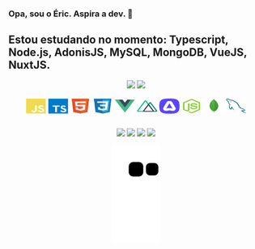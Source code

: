 ### Opa, sou o Éric. Aspira a dev. 👋
## Estou estudando no momento: Typescript, Node.js, AdonisJS, MySQL, MongoDB, VueJS, NuxtJS.

<div align="center">
  <a href="https://github.com/ericalmeidasp">
  <img height="165em" src="https://github-readme-stats.vercel.app/api?username=ericalmeidasp&show_icons=true&theme=radical&include_all_commits=true&count_private=true"/></a>
  <a href="https://github.com/ericalmeidasp">
  <img height="165em" src="https://github-readme-stats.vercel.app/api/top-langs/?username=ericalmeidasp&layout=compact&langs_count=7&theme=radical"/></a>
</div>
<div style="display: inline_block" align="center"><br>
  <a href="https://github.com/ericalmeidasp">
  <img align="center" alt="Eric-Js" height="30" width="40" src="https://raw.githubusercontent.com/devicons/devicon/master/icons/javascript/javascript-plain.svg"></a>
  <a href="https://github.com/ericalmeidasp">
  <img align="center" alt="Eric-Ts" height="30" width="40" src="https://raw.githubusercontent.com/devicons/devicon/master/icons/typescript/typescript-plain.svg"></a>
  <a href="https://github.com/ericalmeidasp">
  <img align="center" alt="Eric-HTML" height="30" width="40" src="https://raw.githubusercontent.com/devicons/devicon/master/icons/html5/html5-original.svg"></a>
  <a href="https://github.com/ericalmeidasp">
  <img align="center" alt="Eric-CSS" height="30" width="40" src="https://raw.githubusercontent.com/devicons/devicon/master/icons/css3/css3-original.svg"></a>
  <a href="https://github.com/ericalmeidasp">
  <img align="center" alt="Eric-Vue" height="30" width="40" src="https://raw.githubusercontent.com/devicons/devicon/master/icons/vuejs/vuejs-original.svg"></a>
  <a href="https://github.com/ericalmeidasp">
  <img align="center" alt="Eric-Nuxt" height="30" width="40" src="https://raw.githubusercontent.com/devicons/devicon/master/icons/nuxtjs/nuxtjs-original.svg"></a>
  <a href="https://github.com/ericalmeidasp">
  <img align="center" alt="Eric-Adonis" height="30" width="40" src="https://raw.githubusercontent.com/devicons/devicon/master/icons/adonisjs/adonisjs-original.svg"></a>
  <a href="https://github.com/ericalmeidasp">
  <img align="center" alt="Eric-Node" height="30" width="40" src="https://raw.githubusercontent.com/devicons/devicon/master/icons/nodejs/nodejs-original.svg"></a>
  <a href="https://github.com/ericalmeidasp">
  <img align="center" alt="Eric-Mongodb" height="30" width="40" src="https://raw.githubusercontent.com/devicons/devicon/master/icons/mongodb/mongodb-original.svg"></a>
  <a href="https://github.com/ericalmeidasp">
  <img align="center" alt="Eric-Mysql" height="30" width="40" src="https://raw.githubusercontent.com/devicons/devicon/master/icons/mysql/mysql-original.svg"></a>
</div>
  
  ##
 
<div align="center"> 
 <!-- <a href="https://github.com/ericalmeidasp" target="_blank"><img src="https://img.shields.io/badge/YouTube-FF0000?style=for-the-badge&logo=youtube&logoColor=white" target="_blank"></a> -->
  <a href="https://instagram.com/ericalmeidasp" target="_blank"><img src="https://img.shields.io/badge/-Instagram-%23E4405F?style=for-the-badge&logo=instagram&logoColor=white" target="_blank"></a>
 <a href="https://support.discord.com/hc/pt-br/profiles/1522331116162" target="_blank"><img src="https://img.shields.io/badge/Discord-7289DA?style=for-the-badge&logo=discord&logoColor=white" target="_blank"></a> 
  <a href = "mailto:ericalmeidasp@gmail.com"><img src="https://img.shields.io/badge/-Gmail-%23333?style=for-the-badge&logo=gmail&logoColor=white" target="_blank"></a>
  <a href="https://www.linkedin.com/in/eric-almeida-1451a8116/" target="_blank"><img src="https://img.shields.io/badge/-LinkedIn-%230077B5?style=for-the-badge&logo=linkedin&logoColor=white" target="_blank"></a> 
 
  ![Snake animation](https://github.com/ericalmeidasp/ericalmeidasp/blob/output/github-contribution-grid-snake.svg)
 
</div>


<!--
**ericalmeidasp/ericalmeidasp** is a ✨ _special_ ✨ repository because its `README.md` (this file) appears on your GitHub profile.

Here are some ideas to get you started:

- 🔭 I’m currently working on ...
- 🌱 I’m currently learning ...
- 👯 I’m looking to collaborate on ...
- 🤔 I’m looking for help with ...
- 💬 Ask me about ...
- 📫 How to reach me: ...
- 😄 Pronouns: ...
- ⚡ Fun fact: ...
-->
